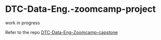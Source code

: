 # DTC-Data-Eng.-zoomcamp-project

work in progress

Refer to the repo [DTC-Data-Eng-Zoomcamp-capstone](https://github.com/GBlanch/Data-Eng-Zoomcamp-capstone)


